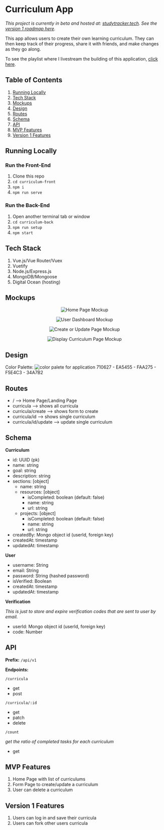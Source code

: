 # Curriculum App

*This project is currently in beta and hosted at: [studytracker.tech](https://studytracker.tech). See the [version 1 roadmap here](https://github.com/faraday-academy/curriculum-app/projects/1).*

This app allows users to create their own learning curriculum. They can then keep track of their progress, share it with friends, and make changes as they go along.

To see the playlist where I livestream the building of this application, [click here](https://www.youtube.com/playlist?list=PLFBirL3MAv2-c8VpBJMvH8Hci975MLVU1).

## Table of Contents

1. [Running Locally](#running-locally)
1. [Tech Stack](#tech-stack)
1. [Mockups](#mockups)
1. [Design](#design)
1. [Routes](#routes)
1. [Schema](#schema)
1. [API](#api)
1. [MVP Features](#mvp-features)
1. [Version 1 Features](#version-1-features)

## Running Locally

### Run the Front-End

1. Clone this repo
1. `cd curriculum-front`
1. `npm i`
1. `npm run serve`

### Run the Back-End

1. Open another terminal tab or window
1. `cd curriculum-back`
1. `npm run setup`
1. `npm start`

## Tech Stack

1. Vue.js/Vue Router/Vuex
1. Vuetify
1. Node.js/Express.js
1. MongoDB/Mongoose
1. Digital Ocean (hosting)

## Mockups

<p align="center">
  <img src="mockups/home_page.png" alt="Home Page Mockup">
</p>

<p align="center">
  <img src="mockups/user_dashboard.png" alt="User Dashboard Mockup">
</p>

<p align="center">
  <img src="mockups/create_update_curriculum.png" alt="Create or Update Page Mockup">
</p>

<p align="center">
  <img src="mockups/display_curriculum.png" alt="Display Curriculum Page Mockup">
</p>

## Design

Color Palette:
<img src="mockups/color_palette.png" alt="color palete for application">
710627 - EA5455 - FAA275 - F5E4C3 - 34A7B2

## Routes

* / --> Home Page/Landing Page
* curricula --> shows all curricula
* curricula/create --> shows form to create
* curricula/id --> shows single curriculum
* curricula/id/update --> update single curriculum

## Schema

**Curriculum**

* id: UUID (pk)
* name: string
* goal: string
* description: string
* sections: [object]
    * name: string
    * resources: [object]
        * isCompleted: boolean (default: false)
        * name: string
        * url: string
    * projects:  [object]
        * isCompleted: boolean (default: false)
        * name: string
        * url: string
* createdBy: Mongo object id (userId, foreign key)
* createdAt: timestamp
* updatedAt: timestamp

**User**

* username: String
* email: String
* password: String (hashed password)
* isVerified: Boolean
* createdAt: timestamp
* updatedAt: timestamp

**Verification**

*This is just to store and expire verification codes that are sent to user by email.*

* userId: Mongo object id (userId, foreign key)
* code: Number

## API

**Prefix:** `/api/v1`

**Endpoints:**

`/curricula`

* get
* post

`/curricula/:id`

* get
* patch
* delete

`/count`

*get the ratio of completed tasks for each curriculum*

* get

## MVP Features

1. Home Page with list of curriculums
1. Form Page to create/update a curriculum
1. User can delete a curriculum

## Version 1 Features

1. Users can log in and save their curricula
1. Users can fork other users curricula
